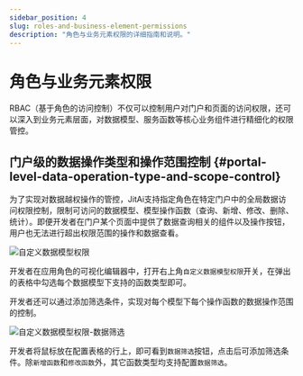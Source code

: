 ```yaml
---
sidebar_position: 4
slug: roles-and-business-element-permissions
description: "角色与业务元素权限的详细指南和说明。"
---
```


# 角色与业务元素权限

RBAC（基于角色的访问控制）不仅可以控制用户对门户和页面的访问权限，还可以深入到业务元素层面，对数据模型、服务函数等核心业务组件进行精细化的权限管控。

## 门户级的数据操作类型和操作范围控制 {#portal-level-data-operation-type-and-scope-control}

为了实现对数据越权操作的管控，JitAi支持指定角色在特定门户中的全局数据访问权限控制，限制可访问的数据模型、模型操作函数（查询、新增、修改、删除、统计）。即便开发者在门户某个页面中提供了数据查询相关的组件以及操作按钮，用户也无法进行超出权限范围的操作和数据查看。

![自定义数据模型权限](./img/role/custom-data-model-permissions.gif "自定义数据模型权限")

开发者在应用角色的可视化编辑器中，打开右上角`自定义数据模型权限`开关，在弹出的表格中勾选每个数据模型下支持的函数类型即可。

开发者还可以通过添加筛选条件，实现对每个模型下每个操作函数的数据操作范围的控制。

![自定义数据模型权限-数据筛选](./img/role/custom-data-model-permissions-data-filtering.gif "自定义数据模型权限-数据筛选")

开发者将鼠标放在配置表格的行上，即可看到`数据筛选`按钮，点击后可添加筛选条件。除`新增函数`和`修改函数`外，其它函数类型均支持配置`数据筛选`。

